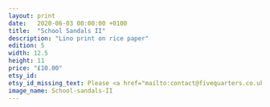 ```yaml
---
layout: print
date:   2020-06-03 00:00:00 +0100
title:  "School Sandals II"
description: "Lino print on rice paper"
edition: 5
width: 12.5
height: 11
price: "£10.00"
etsy_id: 
etsy_id_missing_text: Please <a href="mailto:contact@fivequarters.co.uk">contact us</a> if you are interested in this print
image_name: School-sandals-II
---
```

